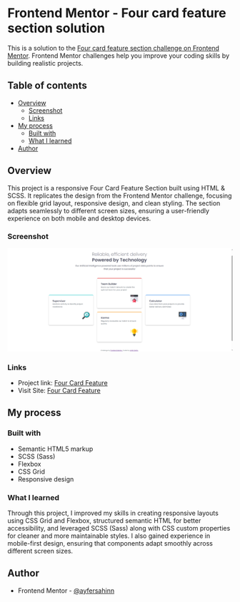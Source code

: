 # Frontend Mentor - Four card feature section solution

This is a solution to the [Four card feature section challenge on Frontend Mentor](https://www.frontendmentor.io/challenges/four-card-feature-section-weK1eFYK). Frontend Mentor challenges help you improve your coding skills by building realistic projects.

## Table of contents

- [Overview](#overview)
  - [Screenshot](#screenshot)
  - [Links](#links)
- [My process](#my-process)
  - [Built with](#built-with)
  - [What I learned](#what-i-learned)
- [Author](#author)

## Overview

This project is a responsive Four Card Feature Section built using HTML & SCSS. It replicates the design from the Frontend Mentor challenge, focusing on flexible grid layout, responsive design, and clean styling. The section adapts seamlessly to different screen sizes, ensuring a user-friendly experience on both mobile and desktop devices.

### Screenshot

![](four-card-feature-section.png)

### Links

- Project link: [Four Card Feature](https://github.com/ayfersahinn/frontend-mentor-projects/tree/main/four-card-feature-section)
- Visit Site: [Four Card Feature](https://ayfersahinn.github.io/frontend-mentor-projects/four-card-feature-section)

## My process

### Built with

- Semantic HTML5 markup
- SCSS (Sass)
- Flexbox
- CSS Grid
- Responsive design

### What I learned

Through this project, I improved my skills in creating responsive layouts using CSS Grid and Flexbox, structured semantic HTML for better accessibility, and leveraged SCSS (Sass) along with CSS custom properties for cleaner and more maintainable styles. I also gained experience in mobile-first design, ensuring that components adapt smoothly across different screen sizes.

## Author

- Frontend Mentor - [@ayfersahinn](https://www.frontendmentor.io/profile/ayfersahinn)
